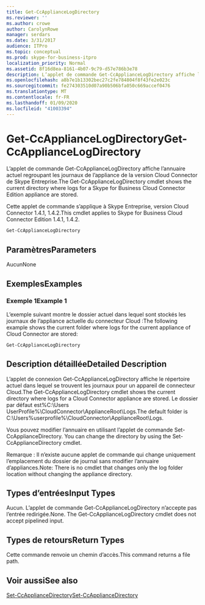 ```yaml
---
title: Get-CcApplianceLogDirectory
ms.reviewer: ''
ms.author: crowe
author: CarolynRowe
manager: serdars
ms.date: 3/31/2017
audience: ITPro
ms.topic: conceptual
ms.prod: skype-for-business-itpro
localization_priority: Normal
ms.assetid: 8f16d8ea-8161-4b07-9c79-d57e786b3e78
description: L’applet de commande Get-CcApplianceLogDirectory affiche l’annuaire actuel regroupant les journaux de l’appliance de la version Cloud Connector de Skype Entreprise.
ms.openlocfilehash: a8b7e1b13302bec27c2fe784804f8f43fe2e023c
ms.sourcegitcommit: fe274303510d07a90b506bfa050c669accef0476
ms.translationtype: MT
ms.contentlocale: fr-FR
ms.lasthandoff: 01/09/2020
ms.locfileid: "41003394"
---
```

# <a name="get-ccappliancelogdirectory"></a><span data-ttu-id="ba3a6-103">Get-CcApplianceLogDirectory</span><span class="sxs-lookup"><span data-stu-id="ba3a6-103">Get-CcApplianceLogDirectory</span></span>
 
<span data-ttu-id="ba3a6-104">L’applet de commande Get-CcApplianceLogDirectory affiche l’annuaire actuel regroupant les journaux de l’appliance de la version Cloud Connector de Skype Entreprise.</span><span class="sxs-lookup"><span data-stu-id="ba3a6-104">The Get-CcApplianceLogDirectory cmdlet shows the current directory where logs for a Skype for Business Cloud Connector Edition appliance are stored.</span></span>
  
<span data-ttu-id="ba3a6-105">Cette applet de commande s’applique à Skype Entreprise, version Cloud Connector 1.4.1, 1.4.2.</span><span class="sxs-lookup"><span data-stu-id="ba3a6-105">This cmdlet applies to Skype for Business Cloud Connector Edition 1.4.1, 1.4.2.</span></span>
  
```powershell
Get-CcApplianceLogDirectory
```

## <a name="parameters"></a><span data-ttu-id="ba3a6-106">Paramètres</span><span class="sxs-lookup"><span data-stu-id="ba3a6-106">Parameters</span></span>

<span data-ttu-id="ba3a6-107">Aucun</span><span class="sxs-lookup"><span data-stu-id="ba3a6-107">None</span></span>
  
## <a name="examples"></a><span data-ttu-id="ba3a6-108">Exemples</span><span class="sxs-lookup"><span data-stu-id="ba3a6-108">Examples</span></span>
<span data-ttu-id="ba3a6-109"><a name="Examples"> </a></span><span class="sxs-lookup"><span data-stu-id="ba3a6-109"></span></span>

### <a name="example-1"></a><span data-ttu-id="ba3a6-110">Exemple 1</span><span class="sxs-lookup"><span data-stu-id="ba3a6-110">Example 1</span></span>

<span data-ttu-id="ba3a6-111">L’exemple suivant montre le dossier actuel dans lequel sont stockés les journaux de l’appliance actuelle du connecteur Cloud :</span><span class="sxs-lookup"><span data-stu-id="ba3a6-111">The following example shows the current folder where logs for the current appliance of Cloud Connector are stored:</span></span>
  
```powershell
Get-CcApplianceLogDirectory
```

## <a name="detailed-description"></a><span data-ttu-id="ba3a6-112">Description détaillée</span><span class="sxs-lookup"><span data-stu-id="ba3a6-112">Detailed Description</span></span>
<span data-ttu-id="ba3a6-113"><a name="DetailedDescription"> </a></span><span class="sxs-lookup"><span data-stu-id="ba3a6-113"></span></span>

<span data-ttu-id="ba3a6-114">L’applet de connexion Get-CcApplianceLogDirectory affiche le répertoire actuel dans lequel se trouvent les journaux pour un appareil de connecteur Cloud.</span><span class="sxs-lookup"><span data-stu-id="ba3a6-114">The Get-CcApplianceLogDirectory cmdlet shows the current directory where logs for a Cloud Connector appliance are stored.</span></span> <span data-ttu-id="ba3a6-115">Le dossier par défaut est\%C:\Users UserProfile%\CloudConnector\ApplianceRoot\Logs.</span><span class="sxs-lookup"><span data-stu-id="ba3a6-115">The default folder is C:\Users\%userprofile%\CloudConnector\ApplianceRoot\Logs.</span></span> 
  
<span data-ttu-id="ba3a6-116">Vous pouvez modifier l’annuaire en utilisant l’applet de commande Set-CcApplianceDirectory. </span><span class="sxs-lookup"><span data-stu-id="ba3a6-116">You can change the directory by using the Set-CcApplianceDirectory cmdlet.</span></span> 
  
<span data-ttu-id="ba3a6-117">Remarque : Il n’existe aucune applet de commande qui change uniquement l’emplacement du dossier de journal sans modifier l’annuaire d’appliances.</span><span class="sxs-lookup"><span data-stu-id="ba3a6-117">Note: There is no cmdlet that changes only the log folder location without changing the appliance directory.</span></span>
  
## <a name="input-types"></a><span data-ttu-id="ba3a6-118">Types d’entrées</span><span class="sxs-lookup"><span data-stu-id="ba3a6-118">Input Types</span></span>
<span data-ttu-id="ba3a6-119"><a name="InputTypes"> </a></span><span class="sxs-lookup"><span data-stu-id="ba3a6-119"></span></span>

<span data-ttu-id="ba3a6-p102">Aucun. L’applet de commande Get-CcApplianceLogDirectory n’accepte pas l’entrée redirigée.</span><span class="sxs-lookup"><span data-stu-id="ba3a6-p102">None. The Get-CcApplianceLogDirectory cmdlet does not accept pipelined input.</span></span>
  
## <a name="return-types"></a><span data-ttu-id="ba3a6-122">Types de retours</span><span class="sxs-lookup"><span data-stu-id="ba3a6-122">Return Types</span></span>
<span data-ttu-id="ba3a6-123"><a name="ReturnTypes"> </a></span><span class="sxs-lookup"><span data-stu-id="ba3a6-123"></span></span>

<span data-ttu-id="ba3a6-124">Cette commande renvoie un chemin d’accès.</span><span class="sxs-lookup"><span data-stu-id="ba3a6-124">This command returns a file path.</span></span>
  
## <a name="see-also"></a><span data-ttu-id="ba3a6-125">Voir aussi</span><span class="sxs-lookup"><span data-stu-id="ba3a6-125">See also</span></span>
<span data-ttu-id="ba3a6-126"><a name="ReturnTypes"> </a></span><span class="sxs-lookup"><span data-stu-id="ba3a6-126"></span></span>

[<span data-ttu-id="ba3a6-127">Set-CcApplianceDirectory</span><span class="sxs-lookup"><span data-stu-id="ba3a6-127">Set-CcApplianceDirectory</span></span>](set-ccappliancedirectory.md)
  

